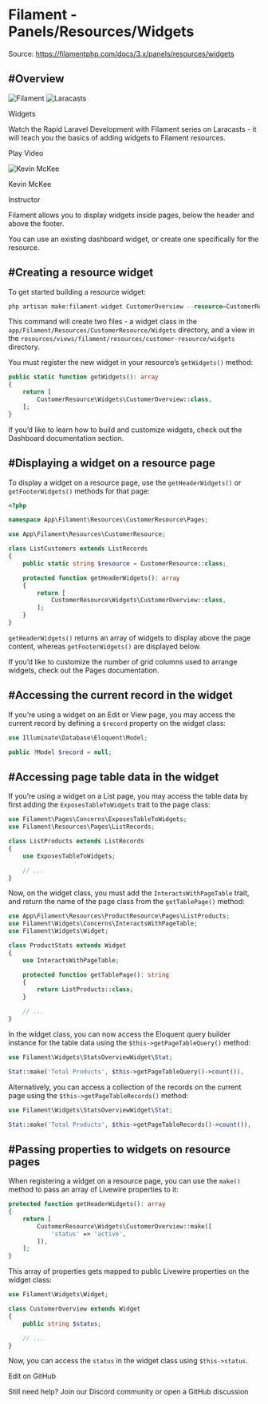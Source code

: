 # Filament - Panels/Resources/Widgets

Source: https://filamentphp.com/docs/3.x/panels/resources/widgets

#Overview
---------

![Filament](/docs/_astro/filament-laracasts-logo.CzN-P2OP.webp)  ![Laracasts](/docs/_astro/laracasts.xZHGp0JC.svg)

Widgets

Watch the Rapid Laravel Development with Filament series on Laracasts - it will teach you the basics of adding widgets to Filament resources.

Play Video

![Kevin McKee](https://avatars.githubusercontent.com/u/4503765?v=4)

Kevin McKee

Instructor

Filament allows you to display widgets inside pages, below the header and above the footer.

You can use an existing dashboard widget, or create one specifically for the resource.

#Creating a resource widget
---------------------------

To get started building a resource widget:

```php
php artisan make:filament-widget CustomerOverview --resource=CustomerResource

```
This command will create two files - a widget class in the `app/Filament/Resources/CustomerResource/Widgets` directory, and a view in the `resources/views/filament/resources/customer-resource/widgets` directory.

You must register the new widget in your resource’s `getWidgets()` method:

```php
public static function getWidgets(): array
{
    return [
        CustomerResource\Widgets\CustomerOverview::class,
    ];
}

```
If you’d like to learn how to build and customize widgets, check out the Dashboard documentation section.

#Displaying a widget on a resource page
---------------------------------------

To display a widget on a resource page, use the `getHeaderWidgets()` or `getFooterWidgets()` methods for that page:

```php
<?php

namespace App\Filament\Resources\CustomerResource\Pages;

use App\Filament\Resources\CustomerResource;

class ListCustomers extends ListRecords
{
    public static string $resource = CustomerResource::class;

    protected function getHeaderWidgets(): array
    {
        return [
            CustomerResource\Widgets\CustomerOverview::class,
        ];
    }
}

```
`getHeaderWidgets()` returns an array of widgets to display above the page content, whereas `getFooterWidgets()` are displayed below.

If you’d like to customize the number of grid columns used to arrange widgets, check out the Pages documentation.

#Accessing the current record in the widget
-------------------------------------------

If you’re using a widget on an Edit or View page, you may access the current record by defining a `$record` property on the widget class:

```php
use Illuminate\Database\Eloquent\Model;

public ?Model $record = null;

```
#Accessing page table data in the widget
----------------------------------------

If you’re using a widget on a List page, you may access the table data by first adding the `ExposesTableToWidgets` trait to the page class:

```php
use Filament\Pages\Concerns\ExposesTableToWidgets;
use Filament\Resources\Pages\ListRecords;

class ListProducts extends ListRecords
{
    use ExposesTableToWidgets;

    // ...
}

```
Now, on the widget class, you must add the `InteractsWithPageTable` trait, and return the name of the page class from the `getTablePage()` method:

```php
use App\Filament\Resources\ProductResource\Pages\ListProducts;
use Filament\Widgets\Concerns\InteractsWithPageTable;
use Filament\Widgets\Widget;

class ProductStats extends Widget
{
    use InteractsWithPageTable;

    protected function getTablePage(): string
    {
        return ListProducts::class;
    }

    // ...
}

```
In the widget class, you can now access the Eloquent query builder instance for the table data using the `$this->getPageTableQuery()` method:

```php
use Filament\Widgets\StatsOverviewWidget\Stat;

Stat::make('Total Products', $this->getPageTableQuery()->count()),

```
Alternatively, you can access a collection of the records on the current page using the `$this->getPageTableRecords()` method:

```php
use Filament\Widgets\StatsOverviewWidget\Stat;

Stat::make('Total Products', $this->getPageTableRecords()->count()),

```
#Passing properties to widgets on resource pages
------------------------------------------------

When registering a widget on a resource page, you can use the `make()` method to pass an array of Livewire properties to it:

```php
protected function getHeaderWidgets(): array
{
    return [
        CustomerResource\Widgets\CustomerOverview::make([
            'status' => 'active',
        ]),
    ];
}

```
This array of properties gets mapped to public Livewire properties on the widget class:

```php
use Filament\Widgets\Widget;

class CustomerOverview extends Widget
{
    public string $status;

    // ...
}

```
Now, you can access the `status` in the widget class using `$this->status`.

Edit on GitHub

Still need help? Join our Discord community or open a GitHub discussion